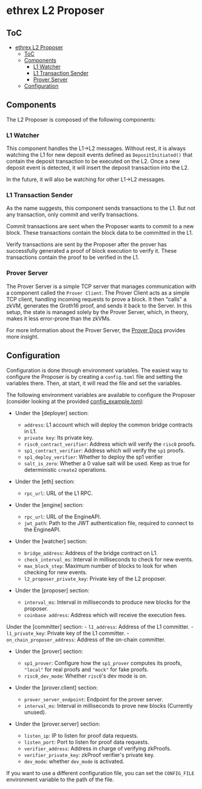 # ethrex L2 Proposer

## ToC

- [ethrex L2 Proposer](#ethrex-l2-proposer)
  - [ToC](#toc)
  - [Components](#components)
    - [L1 Watcher](#l1-watcher)
    - [L1 Transaction Sender](#l1-transaction-sender)
    - [Prover Server](#prover-server)
  - [Configuration](#configuration)

## Components

The L2 Proposer is composed of the following components:

### L1 Watcher

This component handles the L1->L2 messages. Without rest, it is always watching the L1 for new deposit events defined as `DepositInitiated()` that contain the deposit transaction to be executed on the L2. Once a new deposit event is detected, it will insert the deposit transaction into the L2.

In the future, it will also be watching for other L1->L2 messages.

### L1 Transaction Sender

As the name suggests, this component sends transactions to the L1. But not any transaction, only commit and verify transactions.

Commit transactions are sent when the Proposer wants to commit to a new block. These transactions contain the block data to be committed in the L1.

Verify transactions are sent by the Proposer after the prover has successfully generated a proof of block execution to verify it. These transactions contain the proof to be verified in the L1.

### Prover Server

The Prover Server is a simple TCP server that manages communication with a component called the `Prover Client`. The Prover Client acts as a simple TCP client, handling incoming requests to prove a block. It then "calls" a zkVM, generates the Groth16 proof, and sends it back to the Server. In this setup, the state is managed solely by the Prover Server, which, in theory, makes it less error-prone than the zkVMs.

For more information about the Prover Server, the [Prover Docs](./prover.md) provides more insight.

## Configuration

Configuration is done through environment variables. The easiest way to configure the Proposer is by creating a `config.toml` file and setting the variables there. Then, at start, it will read the file and set the variables.

The following environment variables are available to configure the Proposer (consider looking at the provided [config_example.toml](../config_example.toml):

<!-- NOTE: Mantain the sections in the same order as present in [config_example.toml](../config_example.toml). -->

- Under the [deployer] section:
    - `address`: L1 account which will deploy the common bridge contracts in L1.
    - `private key`: Its private key.
    - `risc0_contract_verifier`: Address which will verify the `risc0` proofs.
    - `sp1_contract_verifier`: Address which will verify the `sp1` proofs.
    - `sp1_deploy_verifier`: Whether to deploy the sp1 verifier
    - `salt_is_zero`: Whether a 0 value salt will be used. Keep as true for deterministic `create2` operations.

- Under the [eth] section:
    - `rpc_url`: URL of the L1 RPC.

- Under the [engine] section:
    - `rpc_url`: URL of the EngineAPI.
    - `jwt_path`: Path to the JWT authentication file, required to connect to the EngineAPI.

- Under the [watcher] section:
    - `bridge_address`: Address of the bridge contract on L1.
    - `check_interval_ms`: Interval in milliseconds to check for new events.
    - `max_block_step`: Maximum number of blocks to look for when checking for new events.
    - `l2_proposer_private_key`: Private key of the L2 proposer.

- Under the [proposer] section:
    - `interval_ms`: Interval in milliseconds to produce new blocks for the proposer.
    - `coinbase address`: Address which will receive the execution fees.

Under the [committer] section:
    - `l1_address`: Address of the L1 committer.
    - `l1_private_key`: Private key of the L1 committer.
    - `on_chain_proposer_address`: Address of the on-chain committer.

- Under the [prover] section:
    - `sp1_prover`: Configure how the `sp1_prover` computes its proofs, `"local"` for real proofs and `"mock"` for fake proofs.
    - `risc0_dev_mode`: Whether `risc0`'s dev mode is on.

- Under the [prover.client] section:
    - `prover_server_endpoint`: Endpoint for the prover server.
    - `interval_ms`: Interval in milliseconds to prove new blocks (Currently unused).

- Under the [prover.server] section:
    - `listen_ip`: IP to listen for proof data requests.
    - `listen_port`: Port to listen for proof data requests.
    - `verifier_address`: Address in charge of verifying zkProofs.
    - `verifier_private_key`: zkProof verifier's private key.
    - `dev_mode`: whether `dev_mode` is activated.


If you want to use a different configuration file, you can set the `CONFIG_FILE` environment variable to the path of the file.
